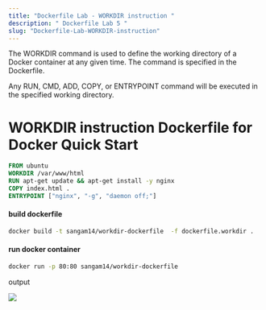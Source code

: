 ```yaml
---
title: "Dockerfile Lab - WORKDIR instruction "
description: " Dockerfile Lab 5 "
slug: "Dockerfile-Lab-WORKDIR-instruction"
---
```


The WORKDIR command is used to define the working directory of a Docker container at any given time. The command is specified in the Dockerfile.

Any RUN, CMD, ADD, COPY, or ENTRYPOINT command will be executed in the specified working directory.

# WORKDIR instruction Dockerfile for Docker Quick Start

```Dockerfile
FROM ubuntu
WORKDIR /var/www/html
RUN apt-get update && apt-get install -y nginx
COPY index.html .
ENTRYPOINT ["nginx", "-g", "daemon off;"]
```
#### build dockerfile 

```sh
docker build -t sangam14/workdir-dockerfile  -f dockerfile.workdir .

```
#### run docker container 

```sh
docker run -p 80:80 sangam14/workdir-dockerfile 

```
output 

![](./images/ngnix.png)
